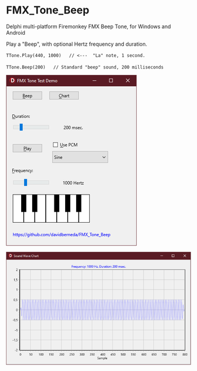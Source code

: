 # FMX_Tone_Beep
Delphi multi-platform Firemonkey FMX Beep Tone, for Windows and Android


Play a "Beep", with optional Hertz frequency and duration.

```delphi
TTone.Play(440, 1000)   // <---  "La" note, 1 second.

TTone.Beep(200)   // Standard "beep" sound, 200 milliseconds
```


![FMX Tone Beep](Images/FMX_Tone_Beep.png "FMX Tone Beep Test Demo")

![Wave Chart](Images/FMX_Tone_WaveChart.png "Wave TeeChart")


